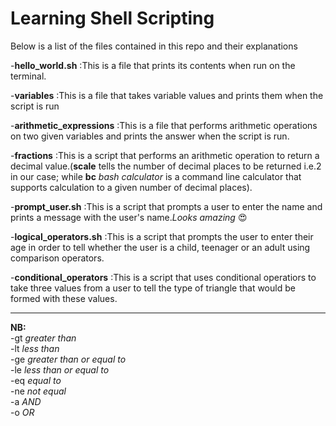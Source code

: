 # Learning Shell Scripting

Below is a list of the files contained in this repo and their explanations

-**hello_world.sh**
:This is a file that prints its contents when run on the terminal.

-**variables**
:This is a file that takes variable values and prints them when the script is run

-**arithmetic_expressions**
:This is a file that performs arithmetic operations on two given variables and prints the answer when the script is run.

-**fractions**
:This is a script that performs an arithmetic operation to return a decimal value.(**scale** tells the number of decimal places to be returned i.e.2 in our case; while **bc** *bash calculator* is a command line calculator that supports calculation to a given number of decimal places).

-**prompt_user.sh**
:This is a script that prompts a user to enter the name and prints a message with the user's name.*Looks amazing* :heart_eyes:

-**logical_operators.sh**
:This is a script that prompts the user to enter their age in order to tell whether the user is a child, teenager or an adult using comparison operators.

-**conditional_operators**
:This is a script that uses conditional operatiors to take three values from a user to tell the type of triangle that would be formed with these values.

---
**NB:**<br>
-gt *greater than*<br>
-lt *less than*<br>
-ge *greater than or equal to*<br>
-le *less than or equal to*<br>
-eq *equal to*<br>
-ne *not equal*<br>
-a *AND*<br>
-o *OR*<br>
